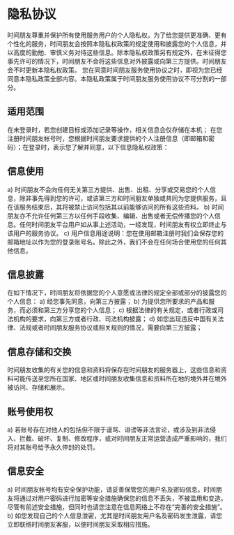 # 隐私协议

时间朋友尊重并保护所有使用服务用户的个人隐私权。为了给您提供更准确、更有个性化的服务，时间朋友会按照本隐私权政策的规定使用和披露您的个人信息，并以高度的勤勉、审慎义务对待这些信息。除本隐私权政策另有规定外，在未征得您事先许可的情况下，时间朋友不会将这些信息对外披露或向第三方提供。时间朋友会不时更新本隐私权政策。 您在同意时间朋友服务使用协议之时，即视为您已经同意本隐私政策全部内容。本隐私政策属于时间朋友服务使用协议不可分割的一部分。

## 适用范围
在未登录时，若您创建目标或添加记录等操作，相关信息会仅存储在本机；
在您注册时间朋友帐号时，您根据时间朋友要求提供的个人注册信息（即邮箱和密码）；在登录时，表示您了解并同意，以下信息隐私权政策：

## 信息使用
a) 时间朋友不会向任何无关第三方提供、出售、出租、分享或交易您的个人信息，除非事先得到您的许可，或该第三方和时间朋友单独或共同为您提供服务，且在该服务结束后，其将被禁止访问包括其以前能够访问的所有这些资料。
b) 时间朋友亦不允许任何第三方以任何手段收集、编辑、出售或者无偿传播您的个人信息。任何时间朋友平台用户如从事上述活动，一经发现，时间朋友有权立即终止与该用户的服务协议。
c) 用户信息用途说明：您在使用邮箱注册时我们会保存您的邮箱地址以作为您的登录账号名。除此之外，我们不会在任何场合使用您的任何其他信息。

## 信息披露
在如下情况下，时间朋友将依据您的个人意愿或法律的规定全部或部分的披露您的个人信息：
a) 经您事先同意，向第三方披露；
b) 为提供您所要求的产品和服务，而必须和第三方分享您的个人信息；
c) 根据法律的有关规定，或者行政或司法机构的要求，向第三方或者行政、司法机构披露；
d) 如您出现违反中国有关法律、法规或者时间朋友服务协议或相关规则的情况，需要向第三方披露；

## 信息存储和交换
时间朋友收集的有关您的信息和资料将保存在时间朋友的服务器上，这些信息和资料可能传送至您所在国家、地区或时间朋友收集信息和资料所在地的境外并在境外被访问、存储和展示。

## 账号使用权
a) 若账号存在对他人的包括但不限于谩骂、诽谤等非法言论，或涉及到非法侵入、拦截、破坏、复制、修改程序，或对时间朋友正常运营造成严重影响的，我们将对其账号给予永久停封的处罚。

## 信息安全
a) 时间朋友帐号均有安全保护功能，请妥善保管您的用户名及密码信息。时间朋友将通过对用户密码进行加密等安全措施确保您的信息不丢失，不被滥用和变造。尽管有前述安全措施，但同时也请您注意在信息网络上不存在“完善的安全措施”。
b) 如您发现自己的个人信息泄密，尤其是时间朋友用户名及密码发生泄露，请您立即联络时间朋友客服，以便时间朋友采取相应措施。
